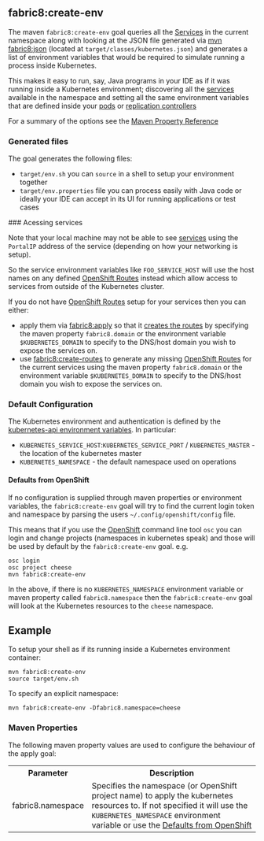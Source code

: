 ## fabric8:create-env

The maven `fabric8:create-env` goal queries all the [Services](services.html) in the current namespace along with looking at the JSON file generated via [mvn fabric8:json](mavenFarbic8Json.html) (located at `target/classes/kubernetes.json`) and generates a list of environment variables that would be required to simulate running a process inside Kubernetes.

This makes it easy to run, say, Java programs in your IDE as if it was running inside a Kubernetes environment; discovering all the [services](services.html) available in the namespace and setting all the same environment variables that are defined inside your [pods](pods.html) or [replication controllers](replicationControllers.html)

For a summary of the options see the [Maven Property Reference](#maven-properties)

### Generated files

The goal generates  the following files:
 
 * `target/env.sh` you can `source` in a shell to setup your environment together 
 * `target/env.properties` file you can process easily with Java code or ideally your IDE can accept in its UI for running applications or test cases

### Acessing services 

Note that your local machine may not be able to see [services](services.html) using the `PortalIP` address of the service (depending on how your networking is setup).

So the service environment variables like `FOO_SERVICE_HOST` will use the host names on any defined [OpenShift Routes](http://docs.openshift.org/latest/admin_guide/router.html) instead which allow access to services from outside of the Kubernetes cluster.

If you do not have [OpenShift Routes](http://docs.openshift.org/latest/admin_guide/router.html) setup for your services then you can either:

* apply them via [fabric8:apply](mavenFabric8Apply.html) so that it [creates the routes](mavenFabric8Apply.html#creating-routes) by specifying the maven property `fabric8.domain` or the environment variable `$KUBERNETES_DOMAIN` to specify to the DNS/host domain you wish to expose the services on.
* use [fabric8:create-routes](mavenFabric8CreateRoutes.html) to generate any missing [OpenShift Routes](http://docs.openshift.org/latest/admin_guide/router.html) for the current services using the maven property `fabric8.domain` or the environment variable `$KUBERNETES_DOMAIN` to specify to the DNS/host domain you wish to expose the services on.

### Default Configuration

The Kubernetes environment and authentication is defined by the [kubernetes-api environment variables](https://github.com/fabric8io/fabric8/tree/master/components/kubernetes-api#configuration). In particular:

* `KUBERNETES_SERVICE_HOST`:`KUBERNETES_SERVICE_PORT` / `KUBERNETES_MASTER` - the location of the kubernetes master
* `KUBERNETES_NAMESPACE` - the default namespace used on operations

#### Defaults from OpenShift

If no configuration is supplied through maven properties or environment variables, the `fabric8:create-env` goal will try to find the current login token and namespace by parsing the users `~/.config/openshift/config` file.

This means that if you use the [OpenShift](http://www.openshift.org/) command line tool `osc` you can login and change projects (namespaces in kubernetes speak) and those will be used by default by the `fabric8:create-env` goal. e.g.

```
osc login
osc project cheese
mvn fabric8:create-env
```
In the above, if there is no `KUBERNETES_NAMESPACE` environment variable or maven property called `fabric8.namespace` then the `fabric8:create-env` goal will look at the Kubernetes resources to the `cheese` namespace.

## Example

To setup your shell as if its running inside a Kubernetes environment container:
 
    mvn fabric8:create-env
    source target/env.sh

To specify an explicit namespace:

    mvn fabric8:create-env -Dfabric8.namespace=cheese   

### Maven Properties

The following maven property values are used to configure the behaviour of the apply goal:

<table class="table table-striped">
<tr>
<th>Parameter</th>
<th>Description</th>
</tr>
<tr>
<td>fabric8.namespace</td>
<td>Specifies the namespace (or OpenShift project name) to apply the kubernetes resources to. If not specified it will use the <code>KUBERNETES_NAMESPACE</code> environment variable or use the <a href="#defaults-from-openshift">Defaults from OpenShift</a></td>
</tr>
</table>

